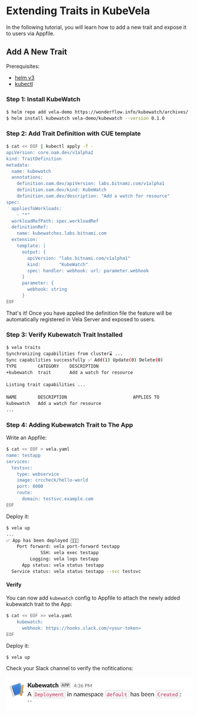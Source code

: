 # Extending Traits in KubeVela

In the following tutorial, you will learn how to add a new trait and expose it to users via Appfile.

## Add A New Trait

Prerequisites:

- [helm v3](https://helm.sh/docs/intro/install/)
- [kubectl](https://kubernetes.io/docs/tasks/tools/install-kubectl/)

### Step 1: Install KubeWatch

```bash
$ helm repo add vela-demo https://wonderflow.info/kubewatch/archives/
$ helm install kubewatch vela-demo/kubewatch --version 0.1.0
```

### Step 2: Add Trait Definition with CUE template

```bash
$ cat << EOF | kubectl apply -f -
apiVersion: core.oam.dev/v1alpha2
kind: TraitDefinition
metadata:
  name: kubewatch
  annotations:
    definition.oam.dev/apiVersion: labs.bitnami.com/v1alpha1
    definition.oam.dev/kind: KubeWatch
    definition.oam.dev/description: "Add a watch for resource"
spec:
  appliesToWorkloads:
    - "*"
  workloadRefPath: spec.workloadRef
  definitionRef:
    name: kubewatches.labs.bitnami.com
  extension:
    template: |
      output: {
        apiVersion: "labs.bitnami.com/v1alpha1"
        kind:       "KubeWatch"
        spec: handler: webhook: url: parameter.webhook
      }
      parameter: {
        webhook: string
      }
EOF
```

That's it! Once you have applied the definition file the feature will be automatically registered in Vela Server and exposed to users.

### Step 3: Verify Kubewatch Trait Installed

```bash
$ vela traits
Synchronizing capabilities from cluster⌛ ...
Sync capabilities successfully ✅ Add(1) Update(0) Delete(0)
TYPE      	CATEGORY	DESCRIPTION
+kubewatch	trait   	Add a watch for resource

Listing trait capabilities ...

NAME     	DESCRIPTION                       	APPLIES TO
kubewatch	Add a watch for resource
...
```

### Step 4: Adding Kubewatch Trait to The App

Write an Appfile:

```bash
$ cat << EOF > vela.yaml
name: testapp
services:
  testsvc:
    type: webservice
    image: crccheck/hello-world
    port: 8000
    route:
      domain: testsvc.example.com
EOF
```

Deploy it:

```bash
$ vela up
...
✅ App has been deployed 🚀🚀🚀
    Port forward: vela port-forward testapp
             SSH: vela exec testapp
         Logging: vela logs testapp
      App status: vela status testapp
  Service status: vela status testapp --svc testsvc
```

#### Verify

You can now add `kubewatch` config to Appfile to attach the newly added kubewatch trait to the App:

```bash
$ cat << EOF >> vela.yaml
    kubewatch:
      webhook: https://hooks.slack.com/<your-token>
EOF
```

Deploy it:

```
$ vela up
```

Check your Slack channel to verify the nofitications:

![Image of Kubewatch](../../resources/kubewatch-notif.jpg)

